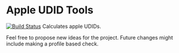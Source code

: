 # Apple UDID Tools
[![Build Status](https://travis-ci.org/MrARM/UDID-Tools.svg?branch=master)](https://travis-ci.org/MrARM/UDID-Tools)
Calculates apple UDIDs.

Feel free to propose new ideas for the project. Future changes might include making a profile based check.